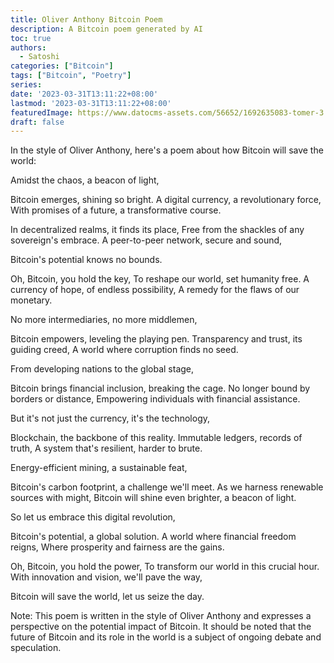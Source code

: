 ```yaml
---
title: Oliver Anthony Bitcoin Poem
description: A Bitcoin poem generated by AI
toc: true
authors:
  - Satoshi
categories: ["Bitcoin"]
tags: ["Bitcoin", "Poetry"]
series:
date: '2023-03-31T13:11:22+08:00'
lastmod: '2023-03-31T13:11:22+08:00'
featuredImage: https://www.datocms-assets.com/56652/1692635083-tomer-3.png?auto=format&dpr=0.86&q=75&w=814
draft: false
---
```


In the style of <link>Oliver Anthony</link>, here's a poem about how <link>Bitcoin</link> will save the world:

Amidst the chaos, a beacon of light,
<link>Bitcoin</link> emerges, shining so bright.
A digital currency, a revolutionary force,
With promises of a future, a transformative course.

In decentralized realms, it finds its place,
Free from the shackles of any sovereign's embrace.
A peer-to-peer network, secure and sound,
<link>Bitcoin</link>'s potential knows no bounds.

Oh, <link>Bitcoin</link>, you hold the key,
To reshape our world, set humanity free.
A currency of hope, of endless possibility,
A remedy for the flaws of our monetary.

No more intermediaries, no more middlemen,
<link>Bitcoin</link> empowers, leveling the playing pen.
Transparency and trust, its guiding creed,
A world where corruption finds no seed.

From developing nations to the global stage,
<link>Bitcoin</link> brings financial inclusion, breaking the cage.
No longer bound by borders or distance,
Empowering individuals with financial assistance.

But it's not just the currency, it's the technology,
<link>Blockchain</link>, the backbone of this reality.
Immutable ledgers, records of truth,
A system that's resilient, harder to brute.

Energy-efficient mining, a sustainable feat,
<link>Bitcoin</link>'s carbon footprint, a challenge we'll meet.
As we harness renewable sources with might,
<link>Bitcoin</link> will shine even brighter, a beacon of light.

So let us embrace this digital revolution,
<link>Bitcoin</link>'s potential, a global solution.
A world where financial freedom reigns,
Where prosperity and fairness are the gains.

Oh, <link>Bitcoin</link>, you hold the power,
To transform our world in this crucial hour.
With innovation and vision, we'll pave the way,
<link>Bitcoin</link> will save the world, let us seize the day.

Note: This poem is written in the style of <link>Oliver Anthony</link> and expresses a perspective on the potential impact of <link>Bitcoin</link>. It should be noted that the future of <link>Bitcoin</link> and its role in the world is a subject of ongoing debate and speculation.
